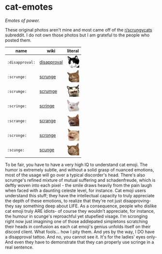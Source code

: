 # cat-emotes

*Emotes of power.*

These original photos aren't mine and most came off of the
[r/scrungycats](https://www.reddit.com/r/scrungycats/) subreddit.
I do not own those photos but I am grateful to the people who posted them.

name|wiki|literal
-|-|-
`:disapproval:`|[disapproval](disapproval)|<img src="disapproval/disapproval_s.png" width=40/>
`:scrunge:`    |[scrunge](scrunge)        |<img src="scrunge/scrunge_s.png" width=40/>
`:scrumge:`    |[scrumge](scrumge)        |<img src="scrumge/scrumge.png" width=40/>
`:scringe:`    |[scringe](scringe)        |<img src="scringe/scringe.png" width=40/>
`:scrange:`    |[scrange](scrange)        |<img src="scrange/scrange.png" width=40/>
`:scronge:`    |[scronge](scronge)        |<img src="scronge/scronge.png" width=40/>
`:scunge:`     |[scunge](scunge)          |<img src="scunge/scunge.png" width=40>

To be fair, you have to have a very high IQ to understand cat emoji. The humor is extremely subtle, and without a solid grasp of nuanced emotions, most of the usage will go over a typical discorder's head. There's also scrumge's refined mixture of mutual suffering and schadenfreude, which is deftly woven into each pixel - the smile draws heavily from the pain laugh when faced with a daunting celeste level, for instance. Cat emoji users understand this stuff; they have the intellectual capacity to truly appreciate the depth of these emotions, to realize that they're not just disapproving- they say something deep about LIFE. As a consequence, people who dislike cat emoji truly ARE idiots- of course they wouldn't appreciate, for instance, the humour in scunge's reproachful yet stupefied visage. I'm scronging right now just imagining one of those addlepated simpletons scratching their heads in confusion as each cat emoji's genius unfolds itself on their discord client. What fools... how I pity them. And yes by the way, I DO have a disapproval tattoo. And no, you cannot see it. It's for the ladies' eyes only- And even they have to demonstrate that they can properly use scringe in a real sentence.
